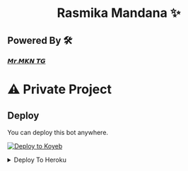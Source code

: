 
<h1 align="center">
  <b>Rasmika Mandana ✨️</b>
</h1>


## Powered By 🛠️

[𝙈𝙧.𝙈𝙆𝙉 𝙏𝙂 ](https://t.me/Mr_MKN)

# ⚠️ Private Project 

## Deploy
You can deploy this bot anywhere.


<a target="_blank" href="https://app.koyeb.com/deploy?type=git&repository=https://github.com/SickXking11/Rxmovie&branch=master&name=lazyprincessbot"><img alt="Deploy to Koyeb" src="https://binbashbanana.github.io/deploy-buttons/buttons/remade/koyeb.svg"></a>


<details><summary>Deploy To Heroku</summary>
<p>
<br>
<a href="https://heroku.com/deploy?template=https://github.com/SickXking11/Rxmovie">
  <img src="https://www.herokucdn.com/deploy/button.svg" alt="Deploy">
</a>
</p>
</details>
